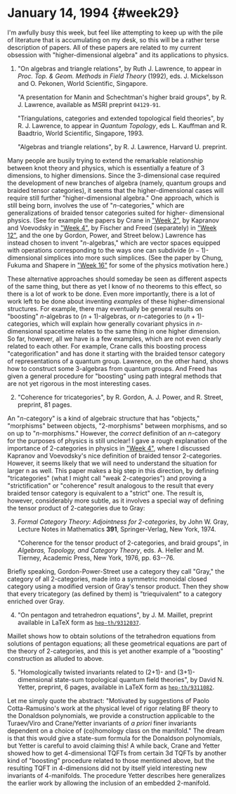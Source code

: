# January 14, 1994 {#week29}

I'm awfully busy this week, but feel like attempting to keep up with
the pile of literature that is accumulating on my desk, so this will be
a rather terse description of papers. All of these papers are related to
my current obsession with "higher-dimensional algebra" and its
applications to physics.

1) "On algebras and triangle relations", by Ruth J. Lawrence, to appear
in _Proc. Top. & Geom. Methods in Field Theory_ (1992), eds. J. Mickelsson
and O. Pekonen, World Scientific, Singapore.

    "A presentation for Manin and Schechtman's higher braid groups", by R. J.
    Lawrence, available as MSRI preprint `04129-91`.

    "Triangulations, categories and extended topological field theories", by
    R. J. Lawrence, to appear in _Quantum Topology_, eds L. Kauffman and R.
    Baadtrio, World Scientific, Singapore, 1993.

    "Algebras and triangle relations", by R. J. Lawrence, Harvard U. preprint.

Many people are busily trying to extend the remarkable relationship
between knot theory and physics, which is essentially a feature of 3
dimensions, to higher dimensions. Since the $3$-dimensional case required
the development of new branches of algebra (namely, quantum groups and
braided tensor categories), it seems that the higher-dimensional cases
will require still further "higher-dimensional algebra." One approach,
which is still being born, involves the use of "$n$-categories," which
are generalizations of braided tensor categories suited for higher-
dimensional physics. (See for example the papers by Crane in
["Week 2"](#week2), by Kapranov and Voevodsky in
["Week 4"](#week4), by Fischer and Freed (separately) in
["Week 12"](#week12), and the one by Gordon, Power, and Street below.)
Lawrence has instead chosen to invent "$n$-algebras," which are vector
spaces equipped with operations corresponding to the ways one can
subdivide $(n-1)$-dimensional simplices into more such simplices. (See the
paper by Chung, Fukuma and Shapere in ["Week 16"](#week16) for some
of the physics motivation here.)

These alternative approaches should someday be seen as different aspects
of the same thing, but there as yet I know of no theorems to this
effect, so there is a lot of work to be done. Even more importantly,
there is a lot of work left to be done about inventing *examples* of
these higher-dimensional structures. For example, there may eventually
be general results on "boosting" $n$-algebras to $(n+1)$-algebras, or
$n$-categories to $(n+1)$-categories, which will explain how generally
covariant physics in $n$-dimensional spacetime relates to the same thing
in one higher dimension. So far, however, all we have is a few examples,
which are not even clearly related to each other. For example, Crane
calls this boosting process "categorification" and has done it
starting with the braided tensor category of representations of a
quantum group. Lawrence, on the other hand, shows how to construct some
3-algebras from quantum groups. And Freed has given a general procedure
for "boosting" using path integral methods that are not yet rigorous
in the most interesting cases.

2) "Coherence for tricategories", by R. Gordon, A. J. Power, and R. Street, preprint, 81 pages.

An "$n$-category" is a kind of algebraic structure that has "objects,"
"morphisms" between objects, "2-morphisms" between morphisms, and so
on up to "$n$-morphisms." However, the *correct* definition of an
$n$-category for the purposes of physics is still unclear! I gave a rough
explanation of the importance of $2$-categories in physics in
["Week 4"](#week4), where I discussed Kapranov and Voevodsky's nice
definition of braided tensor $2$-categories. However, it seems likely that
we will need to understand the situation for larger n as well. This
paper makes a big step in this direction, by defining "tricategories"
(what I might call "weak $2$-categories") and proving a
"strictification" or "coherence" result analogous to the result that
every braided tensor category is equivalent to a "strict" one. The
result is, however, considerably more subtle, as it involves a special
way of defining the tensor product of $2$-categories due to Gray:

3) _Formal Category Theory: Adjointness for $2$-categories_, by John W. Gray, Lecture Notes in Mathematics **391**, Springer-Verlag, New York, 1974.

    "Coherence for the tensor product of $2$-categories, and braid groups", in
    _Algebras, Topology, and Category Theory_, eds. A. Heller and M. Tierney,
    Academic Press, New York, 1976, pp. 63--76.

Briefly speaking, Gordon-Power-Street use a category they call "Gray,"
the category of all $2$-categories, made into a symmetric monoidal closed
category using a modified version of Gray's tensor product. Then they
show that every tricategory (as defined by them) is "triequivalent" to
a category enriched over Gray.

4) "On pentagon and tetrahedron equations", by J. M. Maillet, preprint
available in LaTeX form as [`hep-th/9312037`](https://arxiv.org/abs/hep-th/9312037).

Maillet shows how to obtain solutions of the tetrahedron equations from
solutions of pentagon equations; all these geometrical equations are
part of the theory of $2$-categories, and this is yet another example of a
"boosting" construction as alluded to above.

5) "Homologically twisted invariants related to (2+1)- and
(3+1)-dimensional state-sum topological quantum field theories", by David
N. Yetter, preprint, 6 pages, available in LaTeX form as
[`hep-th/9311082`](https://arxiv.org/abs/hep-th/9311082).

Let me simply quote the abstract: "Motivated by suggestions of Paolo
Cotta-Ramusino's work at the physical level of rigor relating BF theory
to the Donaldson polynomials, we provide a construction applicable to
the Turaev/Viro and Crane/Yetter invariants of *a priori* finer
invariants dependent on a choice of (co)homology class on the
manifold." The dream is that this would give a state-sum formula for
the Donaldson polynomials, but Yetter is careful to avoid claiming this!
A while back, Crane and Yetter showed how to get $4$-dimensional TQFTs
from certain 3d TQFTs by another kind of "boosting" procedure related
to those mentioned above, but the resulting TQFT in $4$-dimensions did not
by itself yield interesting new invariants of 4-manifolds. The procedure
Yetter describes here generalizes the earlier work by allowing the
inclusion of an embedded 2-manifold.
